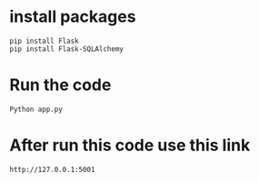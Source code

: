 # install packages

    pip install Flask
    pip install Flask-SQLAlchemy

# Run the code

    Python app.py

# After run this code  use this link

    http://127.0.0.1:5001